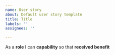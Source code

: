 ```yaml
---
name: User story
about: Default user story template
title: Title
labels: ''
assignees: ''

---
```


As a **role** I can **capability** so that **received benefit**
